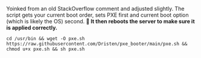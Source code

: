 Yoinked from an old StackOverflow comment and adjusted slightly. The script gets your current boot order, sets PXE first and current boot option (which is likely the OS) second. **🛑 It then reboots the server to make sure it is applied correctly.**

```
cd /usr/bin && wget -O pxe.sh https://raw.githubusercontent.com/Dristen/pxe_booter/main/pxe.sh && chmod u+x pxe.sh && sh pxe.sh
```
